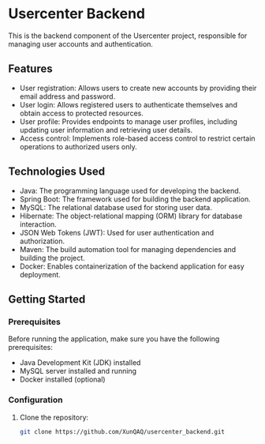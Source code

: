 # Usercenter Backend

This is the backend component of the Usercenter project, responsible for managing user accounts and authentication.

## Features

- User registration: Allows users to create new accounts by providing their email address and password.
- User login: Allows registered users to authenticate themselves and obtain access to protected resources.
- User profile: Provides endpoints to manage user profiles, including updating user information and retrieving user details.
- Access control: Implements role-based access control to restrict certain operations to authorized users only.

## Technologies Used

- Java: The programming language used for developing the backend.
- Spring Boot: The framework used for building the backend application.
- MySQL: The relational database used for storing user data.
- Hibernate: The object-relational mapping (ORM) library for database interaction.
- JSON Web Tokens (JWT): Used for user authentication and authorization.
- Maven: The build automation tool for managing dependencies and building the project.
- Docker: Enables containerization of the backend application for easy deployment.

## Getting Started

### Prerequisites

Before running the application, make sure you have the following prerequisites:

- Java Development Kit (JDK) installed
- MySQL server installed and running
- Docker installed (optional)

### Configuration

1. Clone the repository:

   ```bash
   git clone https://github.com/XunQAQ/usercenter_backend.git

